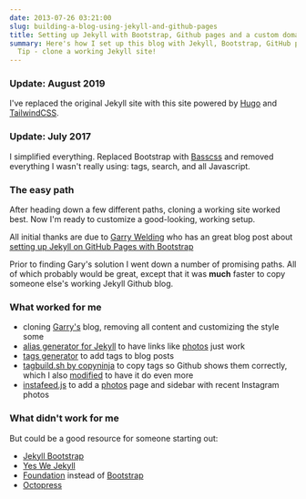 ```yaml
---
date: 2013-07-26 03:21:00
slug: building-a-blog-using-jekyll-and-github-pages
title: Setting up Jekyll with Bootstrap, Github pages and a custom domain
summary: Here's how I set up this blog with Jekyll, Bootstrap, GitHub pages.
  Tip - clone a working Jekyll site!
---
```


### Update: August 2019

I've replaced the original Jekyll site with this site powered by
<a href="https://gohugo.io" rel="nofollow">Hugo</a>
and <a href="https://tailwindcss.com" rel="nofollow">TailwindCSS</a>.

### Update: July 2017

I simplified everything. Replaced Bootstrap with [Basscss](http://basscss.com/)
and removed everything I wasn't really using: tags, search, and all Javascript.

### The easy path

After heading down a few different paths, cloning a working site worked best.
Now I'm ready to customize a good-looking, working setup.

All initial thanks are due to [Garry Welding](https://github.com/gkwelding)
who has an great blog post about
[setting up Jekyll on GitHub Pages with Bootstrap](http://in-the-attic.com/2013/01/04/building-a-blog-using-jekyll-bootstrap-and-github-pages-a-beginners-guide/)

Prior to finding Gary's solution I went down a number of promising paths. All
of which probably would be great, except that it was **much** faster to copy
someone else's working Jekyll Github blog.

### What worked for me

- cloning [Garry's](https://github.com/gkwelding) blog, removing all content and customizing the style some
- [alias generator for Jekyll][] to have links like [photos][] just work
- [tags generator][] to add tags to blog posts
- [tagbuild.sh by copyninja][] to copy tags so Github shows them correctly, which I also [modified][] to have it do even more
- [instafeed.js][] to add a [photos][] page and sidebar with recent Instagram photos

[alias generator for jekyll]: https://github.com/tsmango/jekyll_alias_generator
[tags generator]: http://charliepark.org/tags-in-jekyll/
[tagbuild.sh by copyninja]: https://github.com/copyninja/copyninja.github.com/blob/master/tagbuild.sh
[modified]: https://github.com/BrianSigafoos/briansigafoos.github.io/blob/master/tagbuild.sh
[photos]: http://briansigafoos.com/photos
[instafeed.js]: http://instafeedjs.com/

### What didn't work for me

But could be a good resource for someone starting out:

- [Jekyll Bootstrap](http://jekyllbootstrap.com/)
- [Yes We Jekyll](http://yeswejekyll.com/)
- [Foundation](http://foundation.zurb.com/) instead of [Bootstrap](http://twitter.github.io/bootstrap/)
- [Octopress](http://octopress.org/)
